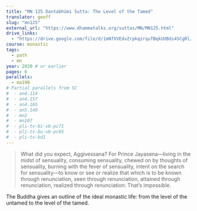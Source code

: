 ```yaml
---
title: "MN 125 Dantabhūmi Sutta: The Level of the Tamed"
translator: geoff
slug: "mn125"
external_url: "https://www.dhammatalks.org/suttas/MN/MN125.html"
drive_links:
  - "https://drive.google.com/file/d/1mNfXVEdvZrpkqzrquTBqkUUBds4SCgRl/view?usp=drivesdk"
course: monastic
tags:
  - path
  - mn
year: 2020 # or earlier
pages: 6
parallels:
  - ma198
# Partial parallels from SC
#  - an4.114
#  - an4.157
#  - an4.165
#  - an5.140
#  - mn2
#  - mn107
#  - pli-tv-bi-vb-pc71
#  - pli-tv-bu-vb-pc65
#  - pli-tv-kd1
---
```


> What did you expect, Aggivessana? For Prince Jayasena—living in the midst of sensuality, consuming sensuality, chewed on by thoughts of sensuality, burning with the fever of sensuality, intent on the search for sensuality—to know or see or realize that which is to be known through renunciation, seen through renunciation, attained through renunciation, realized through renunciation: That’s impossible.

The Buddha gives an outline of the ideal monastic life: from the level of the untamed to the level of the tamed.
